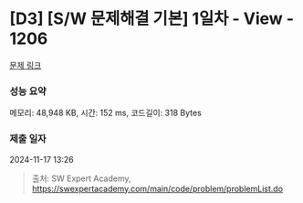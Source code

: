 # [D3] [S/W 문제해결 기본] 1일차 - View - 1206 

[문제 링크](https://swexpertacademy.com/main/code/problem/problemDetail.do?contestProbId=AV134DPqAA8CFAYh) 

### 성능 요약

메모리: 48,948 KB, 시간: 152 ms, 코드길이: 318 Bytes

### 제출 일자

2024-11-17 13:26



> 출처: SW Expert Academy, https://swexpertacademy.com/main/code/problem/problemList.do